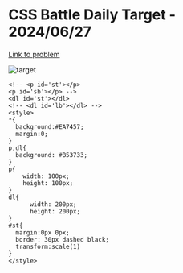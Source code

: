 # CSS Battle Daily Target - 2024/06/27 

[Link to problem](https://cssbattle.dev/play/jHjnJ3fiPVRHyrrrxFyp)

![target](https://firebasestorage.googleapis.com/v0/b/cssbattleapp.appspot.com/o/user%2Fummd3POvEDfFyeFvVdOMG3OOrwE2%2Ftargets%2Ftarget_hKLpPqS.png?alt=media)


```
<!-- <p id='st'></p>
<p id='sb'></p> -->
<dl id='st'></dl>
<!-- <dl id='lb'></dl> -->
<style>
*{
  background:#EA7457;
  margin:0;
}
p,dl{
  background: #B53733;
}
p{
    width: 100px;
    height: 100px;
}
dl{
      width: 200px;
      height: 200px;
}
#st{
  margin:0px 0px;
  border: 30px dashed black;
  transform:scale(1)
}
</style>
```